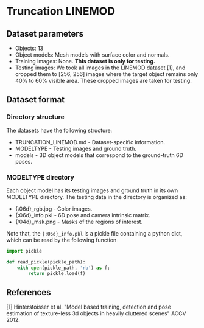 # Truncation LINEMOD

## Dataset parameters

* Objects: 13
* Object models: Mesh models with surface color and normals.
* Training images: None. **This dataset is only for testing.**
* Testing images: We took all images in the LINEMOD dataset [1], and cropped them to [256, 256] images where the target object remains only 40% to 60% visible area. These cropped images are taken for testing.

## Dataset format

### Directory structure

The datasets have the following structure:

* TRUNCATION_LINEMOD.md - Dataset-specific information.
* MODELTYPE - Testing images and ground truth.
* models - 3D object models that correspond to the ground-truth 6D poses.

### MODELTYPE directory

Each object model has its testing images and ground truth in its own MODELTYPE directory. The testing data in the directory is organized as:

* {:06d}_rgb.jpg - Color images.
* {:06d}_info.pkl - 6D pose and camera intrinsic matrix.
* {:04d}_msk.png - Masks of the regions of interest.

Note that, the `{:06d}_info.pkl` is a pickle file containing a python dict, which can be read by the following function

```python
import pickle

def read_pickle(pickle_path):
    with open(pickle_path, 'rb') as f:
        return pickle.load(f)
```

## References

[1] Hinterstoisser et al. "Model based training, detection and pose estimation of texture-less 3d objects in heavily cluttered scenes" ACCV 2012.


